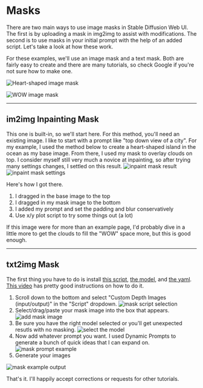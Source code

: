 # Masks
There are two main ways to use image masks in Stable Diffusion Web UI.  The first is by uploading a mask in img2img to assist with modifications.  The second is to use masks in your initial prompt with the help of an added script.  Let's take a look at how these work.

For these examples, we'll use an image mask and a text mask.  Both are fairly easy to create and there are many tutorials, so check Google if you're not sure how to make one.

![Heart-shaped image mask](./images/heart.jpg "Heart-shaped image mask")

![WOW image mask](./images/wow.png "WOW image mask")

----
## im2img Inpainting Mask
This one is built-in, so we'll start here.  For this method, you'll need an existing image.  I like to start with a prompt like "top down view of a city".  For my example, I used the method below to create a heart-shaped island in the ocean as my base image.  From there, I used my mask to overlay clouds on top.  I consider myself still very much a novice at inpainting, so after trying many settings changes, I settled on this result.
![inpaint mask result](./images/inpaint-mask.png "inpaint mask result")
![inpaint mask settings](./images/inpaint-mask-settings.png "inpaint mask settings")

Here's how I got there.

1. I dragged in the base image to the top
2. I dragged in my mask image to the bottom
3. I added my prompt and set the padding and blur conservatively
4. Use x/y plot script to try some things out (a lot)

If this image were for more than an example page, I'd probably dive in a little more to get the clouds to fill the "WOW" space more, but this is good enough.

----

## txt2img Mask
The first thing you have to do is install [this script](https://github.com/AnonymousCervine/depth-image-io-for-SDWebui), [the model](https://huggingface.co/stabilityai/stable-diffusion-2-depth), and [the yaml](https://raw.githubusercontent.com/Stability-AI/stablediffusion/main/configs/stable-diffusion/v2-midas-inference.yaml).  [This video](https://www.youtube.com/watch?v=sNcEhR65pw0) has pretty good instructions on how to do it.

1. Scroll down to the bottom and select "Custom Depth Images (input/output)" in the "Script" dropdown.
![mask script selection](./images/mask-script-selection.png "mask script selection")
2. Select/drag/paste your mask image into the box that appears.
![add mask image](./images/add-mask.png "add mask image")
3. Be sure you have the right model selected or you'll get unexpected resutls with no masking.
![select the model](./images/select-the-model.png "select the model")
4. Now add whatever prompt you want.  I used Dynamic Prompts to generate a bunch of quick ideas that I can expand on.
![mask prompt example](./images/mask-prompt-example.png "mask prompt example")
5. Generate your images


![mask example output](./images/mask-output.png "mask example output")

That's it.  I'll happily accept corrections or requests for other tutorials.
